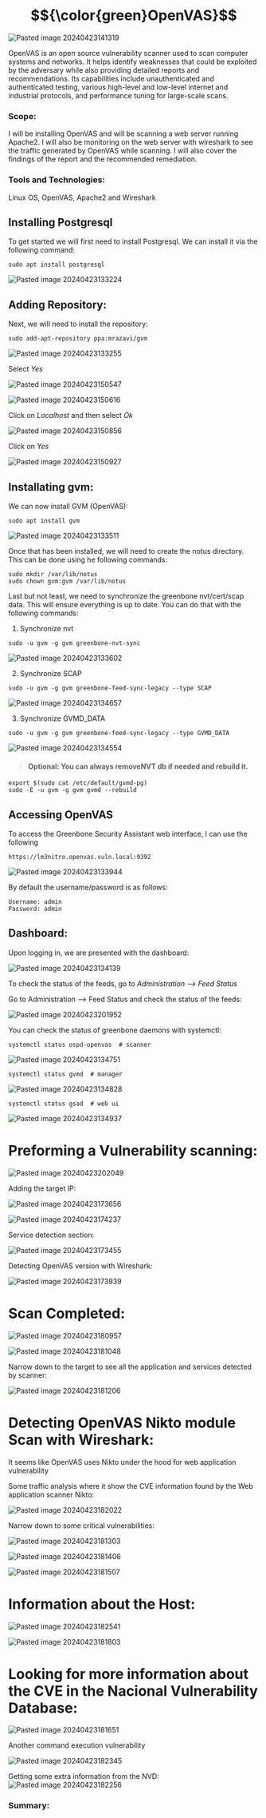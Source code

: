 # $${\color{green}OpenVAS}$$

![Pasted image 20240423141319](https://github.com/lm3nitro/Projects/assets/55665256/d3705acd-bd4d-4684-aab8-ab72d7c8a0d5)

OpenVAS is an open source vulnerability scanner used to scan computer systems and networks. It helps identify weaknesses that could be exploited by the adversary while also providing detailed reports and recommendations. Its capabilities include unauthenticated and authenticated testing, various high-level and low-level internet and industrial protocols, and performance tuning for large-scale scans. 

### Scope: 

I will be installing OpenVAS and will be scanning a web server running Apache2. I will also be monitoring on the web server with wireshark to see the traffic generated by OpenVAS while scanning. I will also cover the findings of the report and the recommended remediation. 

### Tools and Technologies:
Linux OS, OpenVAS, Apache2 and Wireshark

## Installing Postgresql

To get started we will first need to install Postgresql. We can install it via the following command:

```
sudo apt install postgresql
```

![Pasted image 20240423133224](https://github.com/lm3nitro/Projects/assets/55665256/d159b274-a4b4-4e67-b0c3-2dd35efc012f)

## Adding Repository:

Next, we will need to install the repository:

```
sudo add-apt-repository ppa:mrazavi/gvm
```

![Pasted image 20240423133255](https://github.com/lm3nitro/Projects/assets/55665256/07e806db-2348-4b94-84e7-53195f742d19)

Select *Yes*

![Pasted image 20240423150547](https://github.com/lm3nitro/Projects/assets/55665256/5eee0f7b-b41e-44a0-8365-44cd8dcf4f32)

![Pasted image 20240423150616](https://github.com/lm3nitro/Projects/assets/55665256/b98373f4-2e80-4725-8edc-7ab3024f3510)

Click on *Localhost* and then select *Ok*

![Pasted image 20240423150856](https://github.com/lm3nitro/Projects/assets/55665256/72080701-1db9-4d83-a98c-0fe972373a48)

Click on *Yes*

![Pasted image 20240423150927](https://github.com/lm3nitro/Projects/assets/55665256/9589adce-fb59-404f-aca8-fc6980dacd31)

## Installating gvm:

We can now install GVM (OpenVAS):

```
sudo apt install gvm
```

![Pasted image 20240423133511](https://github.com/lm3nitro/Projects/assets/55665256/fd09e2e8-309f-4a7b-b690-a324f2476640)

Once that has been installed, we will need to create the notus directory. This can be done using he following commands:

```
sudo mkdir /var/lib/notus
sudo chown gvm:gvm /var/lib/notus
```

Last but not least, we need to synchronize the greenbone nvt/cert/scap data. This will ensure everything is up to date. You can do that with the following commands:

1. Synchronize nvt

```
sudo -u gvm -g gvm greenbone-nvt-sync
```

![Pasted image 20240423133602](https://github.com/lm3nitro/Projects/assets/55665256/a8b22b8d-531e-430e-ab51-d46ea5c47f84)

2. Synchronize SCAP

```
sudo -u gvm -g gvm greenbone-feed-sync-legacy --type SCAP
```

![Pasted image 20240423134657](https://github.com/lm3nitro/Projects/assets/55665256/b1ab685f-12d1-4266-8c8b-992b12e1ab3b)

3. Synchronize GVMD_DATA

```
sudo -u gvm -g gvm greenbone-feed-sync-legacy --type GVMD_DATA
```

![Pasted image 20240423134554](https://github.com/lm3nitro/Projects/assets/55665256/fe4bd50a-16eb-4303-922b-960e1d726c08)

>#### Optional: You can always removeNVT db if needed and rebuild it.
```
export $(sudo cat /etc/default/gvmd-pg)
sudo -E -u gvm -g gvm gvmd --rebuild
```
## Accessing OpenVAS

To access the Greenbone Security Assistant web interface, I can use the following 

```
https://lm3nitro.openvas.vuln.local:9392
```

![Pasted image 20240423133944](https://github.com/lm3nitro/Projects/assets/55665256/2a5323b6-662f-44aa-a409-0ad70836f7e2)


By default the username/password is as follows:

```
Username: admin
Password: admin
```

## Dashboard:

Upon logging in, we are presented with the dashboard:

![Pasted image 20240423134139](https://github.com/lm3nitro/Projects/assets/55665256/d3cef6a0-4936-4fc9-8729-26dbf19321a4)

To check the status of the feeds, go to *Administration --> Feed Status*

Go to Administration --> Feed Status and check the status of the feeds:

![Pasted image 20240423201952](https://github.com/lm3nitro/Projects/assets/55665256/f01df476-99c7-4552-8617-d963333851f0)



You can check the status of greenbone daemons with systemctl:

```
systemctl status ospd-openvas  # scanner
```

![Pasted image 20240423134751](https://github.com/lm3nitro/Projects/assets/55665256/6bc84cd9-2b1f-4d4f-81b4-21652360483a)

```
systemctl status gvmd  # manager
```
![Pasted image 20240423134828](https://github.com/lm3nitro/Projects/assets/55665256/4dc35cad-64c3-4c8a-a64a-19ca2ffc10f7)

```
systemctl status gsad  # web ui
```

![Pasted image 20240423134937](https://github.com/lm3nitro/Projects/assets/55665256/c96d714a-97a9-4d18-95b9-9d4e18b80f30)


# Preforming a Vulnerability scanning:

![Pasted image 20240423202049](https://github.com/lm3nitro/Projects/assets/55665256/6ceab7cf-21a3-4abd-bc77-11bf49e387c6)

Adding the target IP:

![Pasted image 20240423173656](https://github.com/lm3nitro/Projects/assets/55665256/10869848-70c9-4e5d-ab1d-c90cac6183dd)


![Pasted image 20240423174237](https://github.com/lm3nitro/Projects/assets/55665256/218125f8-5918-4b50-ad50-fd0716b4f7f3)


Service detection  section: 

![Pasted image 20240423173455](https://github.com/lm3nitro/Projects/assets/55665256/5a37965a-b22d-49ba-89aa-ff20a5e24f95)


Detecting OpenVAS version with Wireshark:  

![Pasted image 20240423173939](https://github.com/lm3nitro/Projects/assets/55665256/7bc7ee4f-5c63-46ad-a6ab-65a1a94b58ec)


# Scan Completed: 

![Pasted image 20240423180957](https://github.com/lm3nitro/Projects/assets/55665256/8fdf2918-6c07-4c3d-8202-2803ac3e2164)

![Pasted image 20240423181048](https://github.com/lm3nitro/Projects/assets/55665256/bdf233b7-351b-44f1-8234-34cbf1b7a168)


Narrow down to the target to see all the application and services detected by scanner:

![Pasted image 20240423181206](https://github.com/lm3nitro/Projects/assets/55665256/734d6e9d-cb9d-4f80-9823-052c89029763)




# Detecting OpenVAS Nikto module  Scan with Wireshark:

It seems like OpenVAS uses Nikto under the hood for web application vulnerability 

Some traffic analysis  where it show the CVE information found by the Web application scanner Nikto:

![Pasted image 20240423182022](https://github.com/lm3nitro/Projects/assets/55665256/d8462d38-3e51-414c-964a-1a74851dd7d2)




Narrow down to some critical vulnerabilities:


![Pasted image 20240423181303](https://github.com/lm3nitro/Projects/assets/55665256/4862f0a2-9e90-436d-8f9f-310ccbc4e386)

![Pasted image 20240423181406](https://github.com/lm3nitro/Projects/assets/55665256/d846c071-ad23-4ca5-988f-006698ac44cb)


![Pasted image 20240423181507](https://github.com/lm3nitro/Projects/assets/55665256/10615e36-6c4f-4aa1-8af2-c3b68ae636ef)


# Information about the Host:

![Pasted image 20240423182541](https://github.com/lm3nitro/Projects/assets/55665256/3f74b4ee-3b11-4102-8ac3-5f174174b56f)


![Pasted image 20240423181803](https://github.com/lm3nitro/Projects/assets/55665256/289a368c-bcbc-44d6-a3d4-01fd560423b5)


# Looking for more information about the CVE in the Nacional Vulnerability Database: 

![Pasted image 20240423181651](https://github.com/lm3nitro/Projects/assets/55665256/390c07d0-9ffe-4738-afda-83ae9ff605c1)



Another command execution vulnerability

![Pasted image 20240423182345](https://github.com/lm3nitro/Projects/assets/55665256/ae77d481-dbbc-4c92-a4d2-16b9ba707daa)



Getting some extra information from the NVD: 
![Pasted image 20240423182256](https://github.com/lm3nitro/Projects/assets/55665256/c5677576-1903-4ed8-ad53-c5405233da85)

### Summary: 
